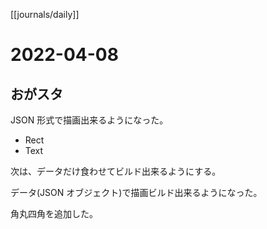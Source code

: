 [[journals/daily]]
# 2022-04-08

## おがスタ

JSON 形式で描画出来るようになった。
* Rect
* Text

次は、データだけ食わせてビルド出来るようにする。

データ(JSON オブジェクト)で描画ビルド出来るようになった。

角丸四角を追加した。



